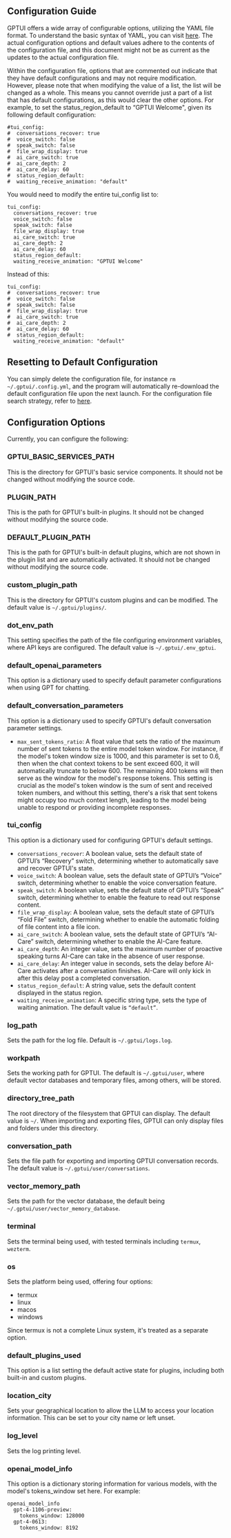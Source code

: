 ## Configuration Guide

GPTUI offers a wide array of configurable options, utilizing the YAML file format.
To understand the basic syntax of YAML, you can visit [here](https://docs.ansible.com/ansible/latest/reference_appendices/YAMLSyntax.html).
The actual configuration options and default values adhere to the contents of the configuration file,
and this document might not be as current as the updates to the actual configuration file.

Within the configuration file, options that are commented out indicate that they have default configurations
and may not require modification. However, please note that when modifying the value of a list,
the list will be changed as a whole. This means you cannot override just a part of a list that has default configurations,
as this would clear the other options. For example, to set the status_region_default to “GPTUI Welcome",
given its following default configuration:
```
#tui_config:
#  conversations_recover: true
#  voice_switch: false
#  speak_switch: false
#  file_wrap_display: true
#  ai_care_switch: true
#  ai_care_depth: 2
#  ai_care_delay: 60
#  status_region_default:
#  waiting_receive_animation: "default"
```
You would need to modify the entire tui_config list to:
```
tui_config:
  conversations_recover: true
  voice_switch: false
  speak_switch: false
  file_wrap_display: true
  ai_care_switch: true
  ai_care_depth: 2
  ai_care_delay: 60
  status_region_default:
  waiting_receive_animation: "GPTUI Welcome"
```
Instead of this:
```
tui_config:
#  conversations_recover: true
#  voice_switch: false
#  speak_switch: false
#  file_wrap_display: true
#  ai_care_switch: true
#  ai_care_depth: 2
#  ai_care_delay: 60
#  status_region_default:
  waiting_receive_animation: "default"
```

## Resetting to Default Configuration

You can simply delete the configuration file, for instance `rm ~/.gptui/.config.yml`, and the program will automatically
re-download the default configuration file upon the next launch.
For the configuration file search strategy, refer to [here](../../README.md#installation).

## Configuration Options

Currently, you can configure the following:

### GPTUI_BASIC_SERVICES_PATH

This is the directory for GPTUI's basic service components. It should not be changed without modifying the source code.

### PLUGIN_PATH

This is the path for GPTUI's built-in plugins. It should not be changed without modifying the source code.

### DEFAULT_PLUGIN_PATH

This is the path for GPTUI's built-in default plugins, which are not shown in the plugin list and are automatically activated.
It should not be changed without modifying the source code.

### custom_plugin_path

This is the directory for GPTUI's custom plugins and can be modified. The default value is `~/.gptui/plugins/`.

### dot_env_path

This setting specifies the path of the file configuring environment variables, where API keys are configured.
The default value is `~/.gptui/.env_gptui`.

### default_openai_parameters

This option is a dictionary used to specify default parameter configurations when using GPT for chatting.

### default_conversation_parameters

This option is a dictionary used to specify GPTUI's default conversation parameter settings.
- `max_sent_tokens_ratio`: A float value that sets the ratio of the maximum number of sent tokens to the
entire model token window. For instance, if the model's token window size is 1000, and this parameter is set to 0.6,
then when the chat context tokens to be sent exceed 600, it will automatically truncate to below 600.
The remaining 400 tokens will then serve as the window for the model's response tokens. This setting is crucial
as the model's token window is the sum of sent and received token numbers, and without this setting,
there's a risk that sent tokens might occupy too much context length, leading to the model being unable to
respond or providing incomplete responses.

### tui_config

This option is a dictionary used for configuring GPTUI's default settings.
- `conversations_recover`: A boolean value, sets the default state of GPTUI’s “Recovery” switch,
determining whether to automatically save and recover GPTUI's state.
- `voice_switch`: A boolean value, sets the default state of GPTUI’s “Voice” switch,
determining whether to enable the voice conversation feature.
- `speak_switch`: A boolean value, sets the default state of GPTUI’s “Speak” switch,
determining whether to enable the feature to read out response content.
- `file_wrap_display`: A boolean value, sets the default state of GPTUI’s “Fold File” switch,
determining whether to enable the automatic folding of file content into a file icon.
- `ai_care_switch`: A boolean value, sets the default state of GPTUI’s “AI-Care” switch,
determining whether to enable the AI-Care feature.
- `ai_care_depth`: An integer value, sets the maximum number of proactive speaking turns AI-Care can take
in the absence of user response.
- `ai_care_delay`: An integer value in seconds, sets the delay before AI-Care activates after a conversation finishes.
AI-Care will only kick in after this delay post a completed conversation.
- `status_region_default`: A string value, sets the default content displayed in the status region.
- `waiting_receive_animation`: A specific string type, sets the type of waiting animation. The default value is `“default”`.

### log_path

Sets the path for the log file. Default is `~/.gptui/logs.log`.

### workpath

Sets the working path for GPTUI. The default is `~/.gptui/user`, where default vector databases and temporary files,
among others, will be stored.

### directory_tree_path

The root directory of the filesystem that GPTUI can display. The default value is `~/`.
When importing and exporting files, GPTUI can only display files and folders under this directory.

### conversation_path

Sets the file path for exporting and importing GPTUI conversation records. The default value is `~/.gptui/user/conversations`.

### vector_memory_path

Sets the path for the vector database, the default being `~/.gptui/user/vector_memory_database`.

### terminal

Sets the terminal being used, with tested terminals including `termux`, `wezterm`.

### os

Sets the platform being used, offering four options:
- termux
- linux
- macos
- windows

Since termux is not a complete Linux system, it's treated as a separate option.

### default_plugins_used

This option is a list setting the default active state for plugins, including both built-in and custom plugins.

### location_city

Sets your geographical location to allow the LLM to access your location information.
This can be set to your city name or left unset.

### log_level

Sets the log printing level.

### openai_model_info

This option is a dictionary storing information for various models, with the model's tokens_window set here.
For example:
```
openai_model_info
  gpt-4-1106-preview:
    tokens_window: 128000
  gpt-4-0613:
    tokens_window: 8192
```
